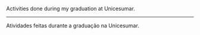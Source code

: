 Activities done during my graduation at Unicesumar. 
________________________________________________________

Atividades feitas durante a graduação na Unicesumar.
